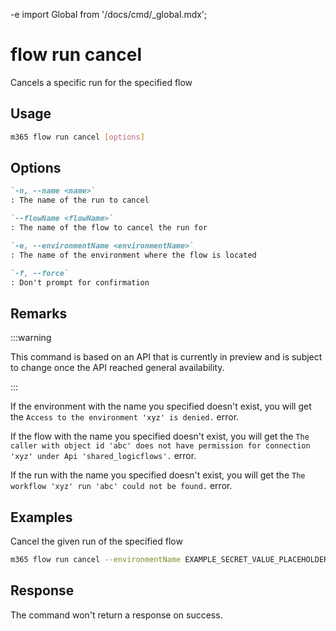 -e <!-- DISCLAIMER: All secrets, passwords, and sensitive values in this document are examples only and not real credentials. -->
import Global from '/docs/cmd/_global.mdx';

# flow run cancel

Cancels a specific run for the specified flow

## Usage

```sh
m365 flow run cancel [options]
```

## Options

```md definition-list
`-n, --name <name>`
: The name of the run to cancel

`--flowName <flowName>`
: The name of the flow to cancel the run for

`-e, --environmentName <environmentName>`
: The name of the environment where the flow is located

`-f, --force`
: Don't prompt for confirmation
```

<Global />

## Remarks

:::warning

This command is based on an API that is currently in preview and is subject to change once the API reached general availability.

:::

If the environment with the name you specified doesn't exist, you will get the `Access to the environment 'xyz' is denied.` error.

If the flow with the name you specified doesn't exist, you will get the `The caller with object id 'abc' does not have permission for connection 'xyz' under Api 'shared_logicflows'.` error.

If the run with the name you specified doesn't exist, you will get the `The workflow 'xyz' run 'abc' could not be found.` error.

## Examples

Cancel the given run of the specified flow

```sh
m365 flow run cancel --environmentName EXAMPLE_SECRET_VALUE_PLACEHOLDER --flowName 5923cb07-ce1a-4a5c-ab81-257ce820109a --name 08586653536760200319026785874CU62
```

## Response

The command won't return a response on success.
